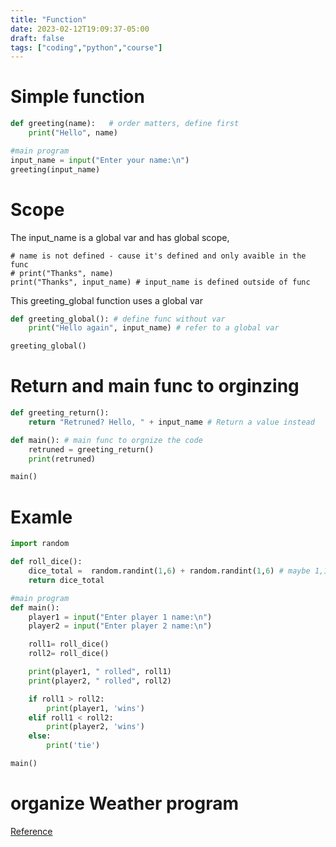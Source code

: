 ```yaml
---
title: "Function"
date: 2023-02-12T19:09:37-05:00
draft: false
tags: ["coding","python","course"]
---
```


# Simple function

```python
def greeting(name):   # order matters, define first
    print("Hello", name)

#main program
input_name = input("Enter your name:\n")
greeting(input_name)
```
# Scope
The input_name is a global var and has global scope,  
```
# name is not defined - cause it's defined and only avaible in the func
# print("Thanks", name)
print("Thanks", input_name) # input_name is defined outside of func
```
This greeting_global function uses a global var
```python
def greeting_global(): # define func without var
    print("Hello again", input_name) # refer to a global var

greeting_global()
```
# Return and main func to orginzing

```python
def greeting_return(): 
    return "Retruned? Hello, " + input_name # Return a value instead

def main(): # main func to orgnize the code
    retruned = greeting_return()
    print(retruned)

main()
```

# Examle
```python
import random

def roll_dice():
    dice_total =  random.randint(1,6) + random.randint(1,6) # maybe 1,12 is ok too
    return dice_total

#main program
def main():
    player1 = input("Enter player 1 name:\n")
    player2 = input("Enter player 2 name:\n")

    roll1= roll_dice()
    roll2= roll_dice()

    print(player1, " rolled", roll1) 
    print(player2, " rolled", roll2) 

    if roll1 > roll2:
        print(player1, 'wins')
    elif roll1 < roll2:
        print(player2, 'wins')
    else:
        print('tie')

main()
```
# organize Weather program
[Reference](/python/venv_and_api#Api_call_example)